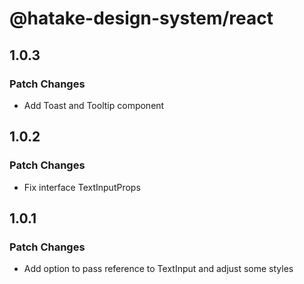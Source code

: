 # @hatake-design-system/react

## 1.0.3

### Patch Changes

- Add Toast and Tooltip component

## 1.0.2

### Patch Changes

- Fix interface TextInputProps

## 1.0.1

### Patch Changes

- Add option to pass reference to TextInput and adjust some styles
